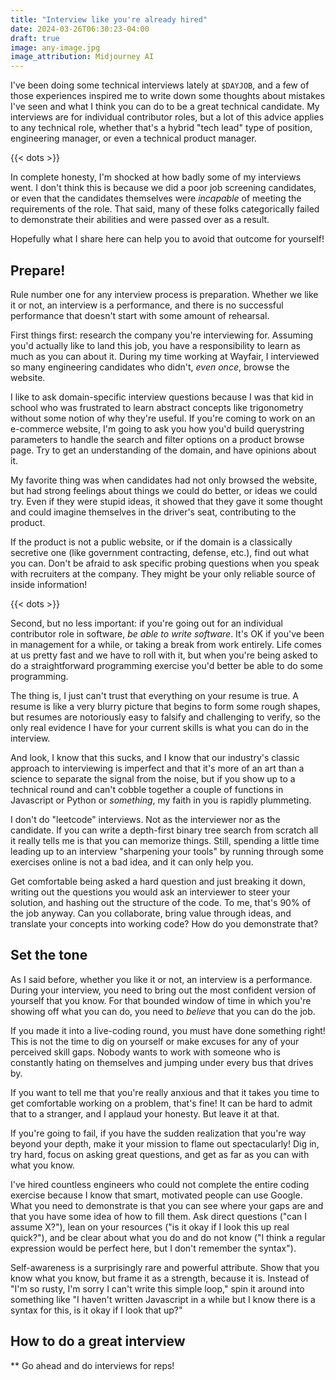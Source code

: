```yaml
---
title: "Interview like you're already hired"
date: 2024-03-26T06:30:23-04:00
draft: true
image: any-image.jpg
image_attribution: Midjourney AI
---
```


I've been doing some technical interviews lately at `$DAYJOB`, and a few of
those experiences inspired me to write down some thoughts about mistakes I've
seen and what I think you can do to be a great technical candidate. My
interviews are for individual contributor roles, but a lot of this advice
applies to any technical role, whether that's a hybrid "tech lead" type of
position, engineering manager, or even a technical product manager.

<!--more-->
{{< dots >}}

In complete honesty, I'm shocked at how badly some of my interviews went. I
don't think this is because we did a poor job screening candidates, or even that
the candidates themselves were *incapable* of meeting the requirements of the
role. That said, many of these folks categorically failed to demonstrate their
abilities and were passed over as a result.

Hopefully what I share here can help you to avoid that outcome for yourself!

## Prepare!

Rule number one for any interview process is preparation. Whether we like it or
not, an interview is a performance, and there is no successful performance that
doesn't start with some amount of rehearsal.

First things first: research the company you're interviewing for. Assuming you'd
actually like to land this job, you have a responsibility to learn as much as
you can about it. During my time working at Wayfair, I interviewed so many
engineering candidates who didn't, *even once*, browse the website.

I like to ask domain-specific interview questions because I was that kid in
school who was frustrated to learn abstract concepts like trigonometry without
some notion of why they're useful. If you're coming to work on an e-commerce
website, I'm going to ask you how you'd build querystring parameters to handle
the search and filter options on a product browse page. Try to get an
understanding of the domain, and have opinions about it.

My favorite thing was when candidates had not only browsed the website, but had
strong feelings about things we could do better, or ideas we could try. Even if
they were stupid ideas, it showed that they gave it some thought and could
imagine themselves in the driver's seat, contributing to the product.

If the product is not a public website, or if the domain is a classically
secretive one (like government contracting, defense, etc.), find out what you
can. Don't be afraid to ask specific probing questions when you speak with
recruiters at the company. They might be your only reliable source of inside
information!

{{< dots >}}

Second, but no less important: if you're going out for an individual contributor
role in software, *be able to write software*. It's OK if you've been in
management for a while, or taking a break from work entirely. Life comes at us
pretty fast and we have to roll with it, but when you're being asked to do a
straightforward programming exercise you'd better be able to do some
programming.

The thing is, I just can't trust that everything on your resume is true. A
resume is like a very blurry picture that begins to form some rough shapes, but
resumes are notoriously easy to falsify and challenging to verify, so the only
real evidence I have for your current skills is what you can do in the
interview.

And look, I know that this sucks, and I know that our industry's classic
approach to interviewing is imperfect and that it's more of an art than a
science to separate the signal from the noise, but if you show up to a technical
round and can't cobble together a couple of functions in Javascript or Python or
*something*, my faith in you is rapidly plummeting.

I don't do "leetcode" interviews. Not as the interviewer nor as the candidate.
If you can write a depth-first binary tree search from scratch all it really
tells me is that you can memorize things. Still, spending a little time leading
up to an interview "sharpening your tools" by running through some exercises
online is not a bad idea, and it can only help you.

Get comfortable being asked a hard question and just breaking it down, writing
out the questions you would ask an interviewer to steer your solution, and
hashing out the structure of the code. To me, that's 90% of the job anyway. Can
you collaborate, bring value through ideas, and translate your concepts into
working code? How do you demonstrate that?

## Set the tone

As I said before, whether you like it or not, an interview is a performance.
During your interview, you need to bring out the most confident version of
yourself that you know. For that bounded window of time in which you're showing
off what you can do, you need to *believe* that you can do the job.

If you made it into a live-coding round, you must have done something right!
This is not the time to dig on yourself or make excuses for any of your
perceived skill gaps. Nobody wants to work with someone who is constantly hating
on themselves and jumping under every bus that drives by.

If you want to tell me that you're really anxious and that it takes you time to
get comfortable working on a problem, that's fine! It can be hard to admit that
to a stranger, and I applaud your honesty. But leave it at that.

If you're going to fail, if you have the sudden realization that you're way
beyond your depth, make it your mission to flame out spectacularly! Dig in, try
hard, focus on asking great questions, and get as far as you can with what you
know. 

I've hired countless engineers who could not complete the entire coding
exercise because I know that smart, motivated people can use Google. What you
need to demonstrate is that you can see where your gaps are and that you have
some idea of how to fill them. Ask direct questions ("can I assume X?"), lean on
your resources ("is it okay if I look this up real quick?"), and be clear about
what you do and do not know ("I think a regular expression would be perfect
here, but I don't remember the syntax").

Self-awareness is a surprisingly rare and powerful attribute. Show that you know
what you know, but frame it as a strength, because it is. Instead of "I'm so
rusty, I'm sorry I can't write this simple loop," spin it around into something
like "I haven't written Javascript in a while but I know there is a syntax for
this, is it okay if I look that up?"

## How to do a great interview

** Go ahead and do interviews for reps!
